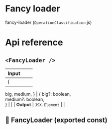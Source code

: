 # Fancy loader

fancy-loader (`OperationClassification` js)



# Api reference

## `<FancyLoader />`

| Input      |    |    |
| ---------- | -- | -- |
| {
  big,
  medium,
} | { big?: boolean, <br />medium?: boolean, <br /> } |  |
| **Output** | `JSX.Element`   |    |



## 📄 FancyLoader (exported const)

